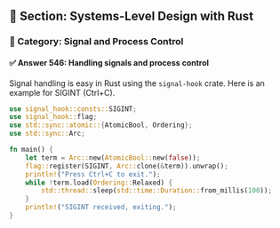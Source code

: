 ## 📘 Section: Systems-Level Design with Rust  
### 🔹 Category: Signal and Process Control  
#### ✅ Answer 546: Handling signals and process control

Signal handling is easy in Rust using the `signal-hook` crate. Here is an example for SIGINT (Ctrl+C).

```rust
use signal_hook::consts::SIGINT;
use signal_hook::flag;
use std::sync::atomic::{AtomicBool, Ordering};
use std::sync::Arc;

fn main() {
    let term = Arc::new(AtomicBool::new(false));
    flag::register(SIGINT, Arc::clone(&term)).unwrap();
    println!("Press Ctrl+C to exit.");
    while !term.load(Ordering::Relaxed) {
        std::thread::sleep(std::time::Duration::from_millis(100));
    }
    println!("SIGINT received, exiting.");
}
```
